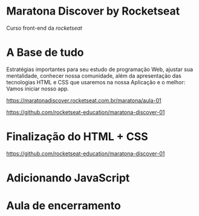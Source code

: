 # **Maratona Discover by Rocketseat**

Curso front-end da *rocketseat*

# **A Base de tudo**

Estratégias importantes para seu estudo de programação Web, ajustar sua mentalidade, conhecer nossa comunidade, além da apresentação das tecnologias HTML e CSS que usaremos na nossa Aplicação e o melhor: Vamos iniciar nosso app.

https://maratonadiscover.rocketseat.com.br/maratona/aula-01

https://github.com/rocketseat-education/maratona-discover-01

# **Finalização do HTML + CSS**

https://github.com/rocketseat-education/maratona-discover-01

# **Adicionando JavaScript**

# **Aula de encerramento**
